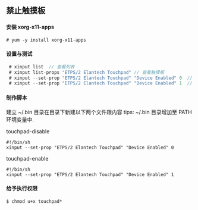 ## 禁止触摸板 ##

#### 安装 xorg-x11-apps ####

	# yum -y install xorg-x11-apps

#### 设置与测试 ####
```java
 # xinput list	// 查看列表
 # xinput list-props "ETPS/2 Elantech Touchpad"	// 查看触摸板
 # xinput --set-prop "ETPS/2 Elantech Touchpad" "Device Enabled" 0	// 禁止触摸板 Test 一下.
 # xinput --set-prop "ETPS/2 Elantech Touchpad" "Device Enabled" 1	// 开启触摸板 Test 一下.
```  

#### 制作脚本 ####
建立 ~/.bin 目录在目录下新建以下两个文件跟内容
tips: ~/.bin 目录增加至 PATH 环境变量中.

touchpad-disable

    #!/bin/sh
    xinput --set-prop "ETPS/2 Elantech Touchpad" "Device Enabled" 0

touchpad-enable

    #!/bin/sh
    xinput --set-prop "ETPS/2 Elantech Touchpad" "Device Enabled" 1

#### 给予执行权限 ####

	$ chmod u+x touchpad*
